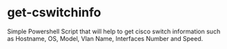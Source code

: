 # get-cswitchinfo
Simple Powershell Script that will help to get cisco switch information such as Hostname, OS, Model, Vlan Name, Interfaces Number and Speed.

